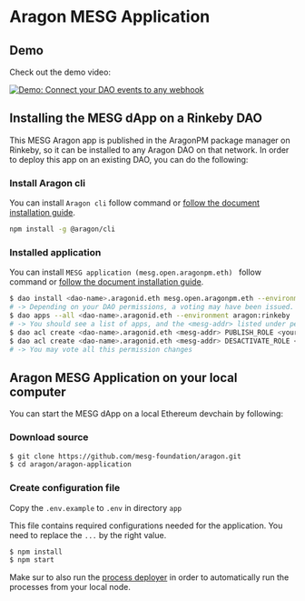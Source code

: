 # Aragon MESG Application

## Demo

Check out the demo video:

[![Demo: Connect your DAO events to any webhook](https://img.youtube.com/vi/MctlHrLSm70/0.jpg)](https://www.youtube.com/watch?v=MctlHrLSm70 "Demo: Connect your DAO events to any webhook")


## Installing the MESG dApp on a Rinkeby DAO

This MESG Aragon app is published in the AragonPM package manager on Rinkeby, so it can be
installed to any Aragon DAO on that network. In order to deploy this app on an existing DAO,
you can do the following:

### Install Aragon cli

You can install `Aragon cli` follow command or [follow the document installation guide](https://hack.aragon.org/docs/cli-intro.html).

```sh
npm install -g @aragon/cli
```

### Installed application

You can install `MESG application (mesg.open.aragonpm.eth) ` follow command or [follow the document installation guide](https://hack.aragon.org/docs/cli-dao-commands).

```sh
$ dao install <dao-name>.aragonid.eth mesg.open.aragonpm.eth --environment aragon:rinkeby
# -> Depending on your DAO permissions, a voting may have been issued. The voting must pass in order to continue.
$ dao apps --all <dao-name>.aragonid.eth --environment aragon:rinkeby
# -> You should see a list of apps, and the <mesg-addr> listed under permissionless apps.
$ dao acl create <dao-name>.aragonid.eth <mesg-addr> PUBLISH_ROLE <your-addr> <your-addr> --environment aragon:rinkeby
$ dao acl create <dao-name>.aragonid.eth <mesg-addr> DESACTIVATE_ROLE <your-addr> <your-addr> --environment aragon:rinkeby
# -> You may vote all this permission changes
```

## Aragon MESG Application on your local computer

You can start the MESG dApp on a local Ethereum devchain by following:

### Download source

```sh
$ git clone https://github.com/mesg-foundation/aragon.git
$ cd aragon/aragon-application
```

### Create configuration file

Copy the `.env.example` to `.env` in directory `app`

This file contains required configurations needed for the application.
You need to replace the `...` by the right value.

```sh
$ npm install
$ npm start
```

Make sur to also run the [process deployer](process/deployer/README.md) in order to automatically run the processes from your local node.